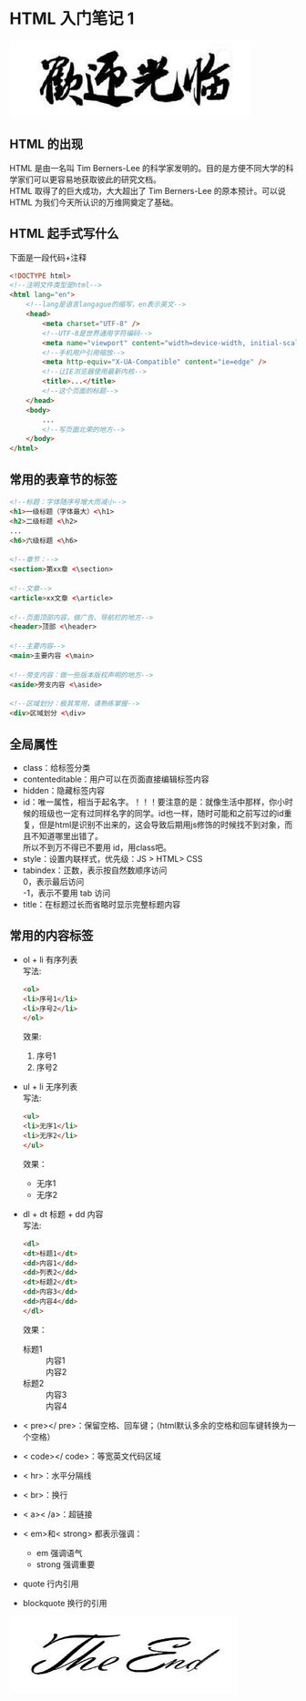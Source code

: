 # HTML 入门笔记 1

![hello](https://github.com/GLOFFLY/blog-test/blob/master/hello.png)
## HTML 的出现

HTML 是由一名叫 Tim Berners-Lee 的科学家发明的。目的是方便不同大学的科学家们可以更容易地获取彼此的研究文档。<br>HTML 取得了的巨大成功，大大超出了 Tim Berners-Lee 的原本预计。可以说 HTML 为我们今天所认识的万维网奠定了基础。

## HTML 起手式写什么

下面是一段代码+注释
```html
<!DOCTYPE html>
<!--注明文件类型是html-->
<html lang="en">
	<!--lang是语言langague的缩写，en表示英文-->
	<head>
		<meta charset="UTF-8" />
		<!--UTF-8是世界通用字符编码-->
		<meta name="viewport" content="width=device-width, initial-scale=1.0" />
		<!--手机用户引用缩放-->
		<meta http-equiv="X-UA-Compatible" content="ie=edge" />
		<!--让IE浏览器使用最新内核-->
		<title>...</title>
		<!--这个页面的标题-->
	</head>
	<body>
		...
		<!--写页面北荣的地方-->
	</body>
</html>
```

## 常用的表章节的标签

```html
<!--标题：字体随序号增大而减小-->
<h1>一级标题（字体最大）<\h1>
<h2>二级标题 <\h2> 
...
<h6>六级标题 <\h6>
			
<!--章节：-->
<section>第xx章 <\section>

<!--文章-->
<article>xx文章 <\article>

<!--页面顶部内容，做广告、导航栏的地方-->
<header>顶部 <\header>

<!--主要内容-->
<main>主要内容 <\main>

<!--旁支内容：做一些版本版权声明的地方-->
<aside>旁支内容 <\aside>

<!--区域划分：极其常用，请熟练掌握-->
<div>区域划分 <\div>
```

## 全局属性
* class：给标签分类
* contenteditable：用户可以在页面直接编辑标签内容
* hidden：隐藏标签内容
* id：唯一属性，相当于起名字。！！！要注意的是：就像生活中那样，你小时候的班级也一定有过同样名字的同学。id也一样，随时可能和之前写过的id重复，但是html是识别不出来的，这会导致后期用js修饰的时候找不到对象，而且不知道哪里出错了。<br>所以不到万不得已不要用 id，用class吧。
* style：设置内联样式，优先级：JS > HTML> CSS
* tabindex：正数，表示按自然数顺序访问<br>0，表示最后访问<br>-1，表示不要用 tab 访问
* title：在标题过长而省略时显示完整标题内容

## 常用的内容标签

* ol + li 有序列表<br>
    写法:
    ```html
    <ol>
	<li>序号1</li>
	<li>序号2</li>
    </ol>
    ```
	效果:
	<ol>
	<li>序号1</li>
	<li>序号2</li>
    </ol>

* ul + li 无序列表<br>
    写法:
    ```html
    <ul>
	<li>无序1</li>
	<li>无序2</li>
	</ul>
	```
	效果：
	<ul>
	<li>无序1</li>
	<li>无序2</li>
	</ul>

* dl + dt 标题 + dd 内容<br>
    写法:
    ```html
    <dl>
	<dt>标题1</dt>
    <dd>内容1</dd>
	<dd>列表2</dd>
	<dt>标题2</dt>
    <dd>内容3</dd>
	<dd>内容4</dd>
    </dl>
    ```
    效果：
	<dl>
	<dt>标题1</dt>
    <dd>内容1</dd>
	<dd>内容2</dd>
	<dt>标题2</dt>
    <dd>内容3</dd>
	<dd>内容4</dd>
    </dl>

* < pre></ pre>：保留空格、回车键；（html默认多余的空格和回车键转换为一个空格）

* < code></ code>：等宽英文代码区域

* < hr>：水平分隔线

* < br>：换行

* < a>< /a>：超链接

* < em>和< strong> 都表示强调：
    * em 强调语气
    * strong 强调重要

* quote 行内引用

* blockquote 换行的引用

![end](https://github.com/GLOFFLY/blog-test/blob/master/end.png)